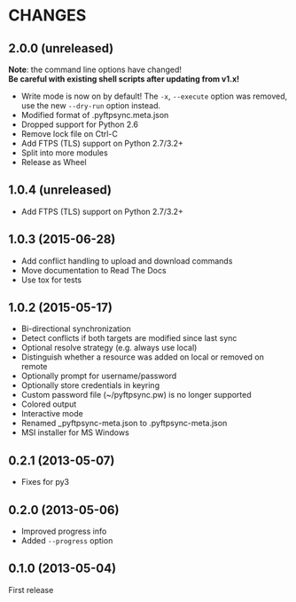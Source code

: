 CHANGES
=======

2.0.0 (unreleased)
------------------
**Note**: the command line options have changed!  
**Be careful with existing shell scripts after updating from v1.x!**

- Write mode is now on by default!
  The `-x`, `--execute` option was removed, use the new `--dry-run` option instead.
- Modified format of .pyftpsync.meta.json
- Dropped support for Python 2.6
- Remove lock file on Ctrl-C
- Add FTPS (TLS) support on Python 2.7/3.2+
- Split into more modules
- Release as Wheel

1.0.4 (unreleased)
------------------
- Add FTPS (TLS) support on Python 2.7/3.2+

1.0.3 (2015-06-28)
------------------
- Add conflict handling to upload and download commands
- Move documentation to Read The Docs
- Use tox for tests

1.0.2 (2015-05-17)
------------------
- Bi-directional synchronization
- Detect conflicts if both targets are modified since last sync
- Optional resolve strategy (e.g. always use local)
- Distinguish whether a resource was added on local or removed on remote
- Optionally prompt for username/password
- Optionally store credentials in keyring
- Custom password file (~/pyftpsync.pw) is no longer supported
- Colored output
- Interactive mode
- Renamed _pyftpsync-meta.json to .pyftpsync-meta.json
- MSI installer for MS Windows

0.2.1 (2013-05-07)
------------------
- Fixes for py3

0.2.0 (2013-05-06)
------------------
- Improved progress info
- Added `--progress` option

0.1.0 (2013-05-04)
------------------
First release
